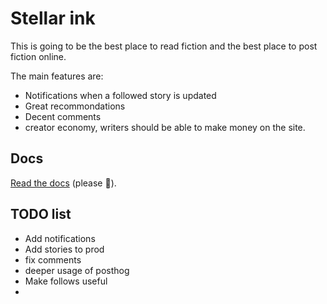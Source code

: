 # Stellar ink

This is going to be the best place to read fiction and the best place to post
fiction online.

The main features are:

- Notifications when a followed story is updated
- Great recommondations
- Decent comments
- creator economy, writers should be able to make money on the site.

## Docs

[Read the docs](https://github.com/epicweb-dev/epic-stack/blob/main/docs)
(please 🙏).

## TODO list


- Add notifications
- Add stories to prod
- fix comments
- deeper usage of posthog
- Make follows useful
- 

